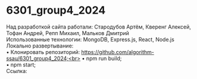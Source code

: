 # 6301_group4_2024
Над разработкой сайта работали: Стародубов Артём, Кверенг Алексей, Тофан Андрей, Репп Михаил, Мальков Дмитрий<br>
Использованные технологии: MongoDB, Express.js, React, Node.js<br>
Локально развертывание:<br>
    • Клонировать репозиторий: https://github.com/algorithm-ssau/6301_group4_2024;<br>
    • npm run build;<br>
    • npm start;<br>
Ссылка:<br>

